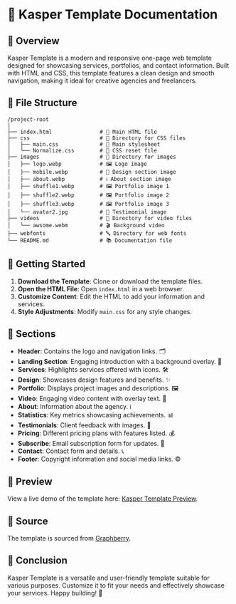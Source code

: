 # 🌟 Kasper Template Documentation

## 📖 Overview
Kasper Template is a modern and responsive one-page web template designed for showcasing services, portfolios, and contact information. Built with HTML and CSS, this template features a clean design and smooth navigation, making it ideal for creative agencies and freelancers.

## 📁 File Structure
```
/project-root
│
├── index.html               # 📄 Main HTML file
├── css                      # 📂 Directory for CSS files
│   ├── main.css             # 🎨 Main stylesheet
│   └── Normalize.css        # 🔄 CSS reset file
├── images                   # 📸 Directory for images
│   ├── logo.webp            # 🖼️ Logo image
│   ├── mobile.webp          # 📱 Design section image
│   ├── about.webp           # ℹ️ About section image
│   ├── shuffle1.webp        # 🖼️ Portfolio image 1
│   ├── shuffle2.webp        # 🖼️ Portfolio image 2
│   ├── shuffle3.webp        # 🖼️ Portfolio image 3
│   └── avatar2.jpg          # 👤 Testimonial image
├── videos                   # 🎥 Directory for video files
│   └── awsome.webm          # 🎬 Background video
├── webfonts                 # 🔤 Directory for web fonts
└── README.md                # 📚 Documentation file
```

## 🚀 Getting Started
1. **Download the Template**: Clone or download the template files.
2. **Open the HTML File**: Open `index.html` in a web browser.
3. **Customize Content**: Edit the HTML to add your information and services.
4. **Style Adjustments**: Modify `main.css` for any style changes.

## 📑 Sections
- **Header**: Contains the logo and navigation links. 🗂️
- **Landing Section**: Engaging introduction with a background overlay. 👋
- **Services**: Highlights services offered with icons. 🛠️
- **Design**: Showcases design features and benefits. ✨
- **Portfolio**: Displays project images and descriptions. 🖼️
- **Video**: Engaging video content with overlay text. 🎥
- **About**: Information about the agency. ℹ️
- **Statistics**: Key metrics showcasing achievements. 📊
- **Testimonials**: Client feedback with images. 💬
- **Pricing**: Different pricing plans with features listed. 💰
- **Subscribe**: Email subscription form for updates. 📧
- **Contact**: Contact form and details. 📞
- **Footer**: Copyright information and social media links. ©️

## 🔗 Preview
View a live demo of the template here: [Kasper Template Preview](https://mr-0-ben.github.io/Kasper-Template/).

## 📜 Source
The template is sourced from [Graphberry](https://www.graphberry.com/item/kasper-one-page-psd-template).

## 🎉 Conclusion
Kasper Template is a versatile and user-friendly template suitable for various purposes. Customize it to fit your needs and effectively showcase your services. Happy building! 🚀
